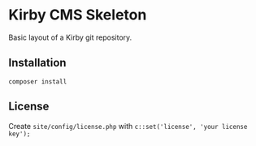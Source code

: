 # Kirby CMS Skeleton

Basic layout of a Kirby git repository.

## Installation

`composer install`

## License

Create `site/config/license.php` with `c::set('license', 'your license key');`